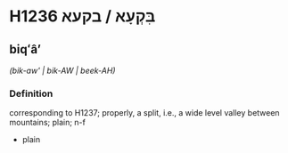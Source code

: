 # H1236 בִּקְעָא / בקעא

## biqʻâʼ

_(bik-aw' | bik-AW | beek-AH)_

### Definition

corresponding to H1237; properly, a split, i.e., a wide level valley between mountains; plain; n-f

- plain
